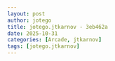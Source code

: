 ```yaml
---
layout: post
author: jotego
title: jotego.jtkarnov - 3eb462a
date: 2025-10-31
categories: [Arcade, jtkarnov]
tags: [jotego.jtkarnov]
---
```


